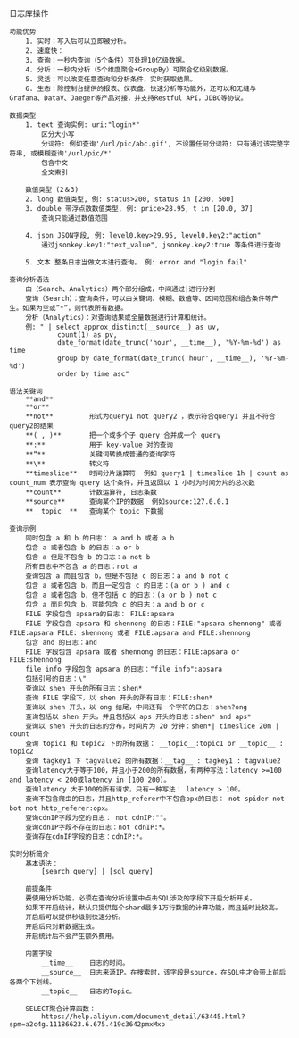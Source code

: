 日志库操作

    功能优势
        1. 实时：写入后可以立即被分析。
        2. 速度快：
        3. 查询：一秒内查询（5个条件）可处理10亿级数据。
        4. 分析：一秒内分析（5个维度聚合+GroupBy）可聚合亿级别数据。
        5. 灵活：可以改变任意查询和分析条件，实时获取结果。
        6. 生态：除控制台提供的报表、仪表盘、快速分析等功能外，还可以和无缝与Grafana、DataV、Jaeger等产品对接，并支持Restful API，JDBC等协议。

    数据类型
        1. text 查询实例: uri:"login*"
            区分大小写 
            分词符: 例如查询'/url/pic/abc.gif', 不设置任何分词符: 只有通过该完整字符串, 或模糊查询'/url/pic/*'
            包含中文
            全文索引
            
        数值类型 (2＆3)
        2. long 数值类型, 例: status>200, status in [200, 500]
        3. double 带浮点数数值类型, 例: price>28.95, t in [20.0, 37]
            查询只能通过数值范围
            
        4. json JSON字段, 例: level0.key>29.95, level0.key2:"action"
            通过jsonkey.key1:"text_value", jsonkey.key2:true 等条件进行查询
    
        5. 文本 整条日志当做文本进行查询。 例: error and "login fail"

    查询分析语法
        由（Search、Analytics）两个部分组成，中间通过|进行分割
        查询（Search）：查询条件，可以由关键词、模糊、数值等、区间范围和组合条件等产生。如果为空或”*”，则代表所有数据。
        分析（Analytics）：对查询结果或全量数据进行计算和统计。
        例: " | select approx_distinct(__source__) as uv, 
                count(1) as pv, 
                date_format(date_trunc('hour', __time__), '%Y-%m-%d') as time 
                group by date_format(date_trunc('hour', __time__), '%Y-%m-%d') 
                order by time asc"

    语法关键词
        **and**
        **or**
        **not**         形式为query1 not query2 ，表示符合query1 并且不符合query2的结果
        **( , )**       把一个或多个子 query 合并成一个 query
        **:**           用于 key-value 对的查询
        **“**           关键词转换成普通的查询字符
        **\**           转义符
        **timeslice**   时间分片运算符  例如 query1 | timeslice 1h | count as count_num 表示查询 query 这个条件，并且返回以 1 小时为时间分片的总次数
        **count**       计数运算符, 日志条数
        **source**      查询某个IP的数据  例如source:127.0.0.1
        **__topic__**   查询某个 topic 下数据
        
    查询示例
        同时包含 a 和 b 的日志： a and b 或者 a b
        包含 a 或者包含 b 的日志：a or b
        包含 a 但是不包含 b 的日志：a not b
        所有日志中不包含 a 的日志：not a
        查询包含 a 而且包含 b，但是不包括 c 的日志：a and b not c
        包含 a 或者包含 b，而且一定包含 c 的日志：(a or b ) and c
        包含 a 或者包含 b，但不包括 c 的日志：(a or b ) not c
        包含 a 而且包含 b，可能包含 c 的日志：a and b or c
        FILE 字段包含 apsara的日志： FILE:apsara
        FILE 字段包含 apsara 和 shennong 的日志：FILE:"apsara shennong" 或者 FILE:apsara FILE: shennong 或者 FILE:apsara and FILE:shennong
        包含 and 的日志：and
        FILE 字段包含 apsara 或者 shennong 的日志：FILE:apsara or FILE:shennong
        file info 字段包含 apsara 的日志："file info":apsara
        包括引号的日志：\"
        查询以 shen 开头的所有日志：shen*
        查询 FILE 字段下，以 shen 开头的所有日志：FILE:shen*
        查询以 shen 开头，以 ong 结尾，中间还有一个字符的日志：shen?ong
        查询包括以 shen 开头，并且包括以 aps 开头的日志：shen* and aps*
        查询以 shen 开头的日志的分布，时间片为 20 分钟：shen*| timeslice 20m | count
        查询 topic1 和 topic2 下的所有数据： __topic__:topic1 or __topic__ : topic2
        查询 tagkey1 下 tagvalue2 的所有数据：__tag__ : tagkey1 : tagvalue2
        查询latency大于等于100，并且小于200的所有数据，有两种写法：latency >=100 and latency < 200或latency in [100 200)。
        查询latency 大于100的所有请求，只有一种写法： latency > 100。
        查询不包含爬虫的日志，并且http_referer中不包含opx的日志： not spider not bot not http_referer:opx。
        查询cdnIP字段为空的日志： not cdnIP:""。
        查询cdnIP字段不存在的日志：not cdnIP:*。
        查询存在cdnIP字段的日志：cdnIP:*。
        
    实时分析简介
        基本语法：
            [search query] | [sql query]
            
        前提条件
        要使用分析功能，必须在查询分析设置中点击SQL涉及的字段下开启分析开关。
        如果不开启统计，默认只提供每个shard最多1万行数据的计算功能，而且延时比较高。
        开启后可以提供秒级别快速分析。
        开启后只对新数据生效。
        开启统计后不会产生额外费用。
        
        内置字段
            __time__    日志的时间。
            __source__  日志来源IP。在搜索时，该字段是source，在SQL中才会带上前后各两个下划线。
            __topic__   日志的Topic。
            
        SELECT聚合计算函数：
            https://help.aliyun.com/document_detail/63445.html?spm=a2c4g.11186623.6.675.419c3642pmxMxp
        
            

